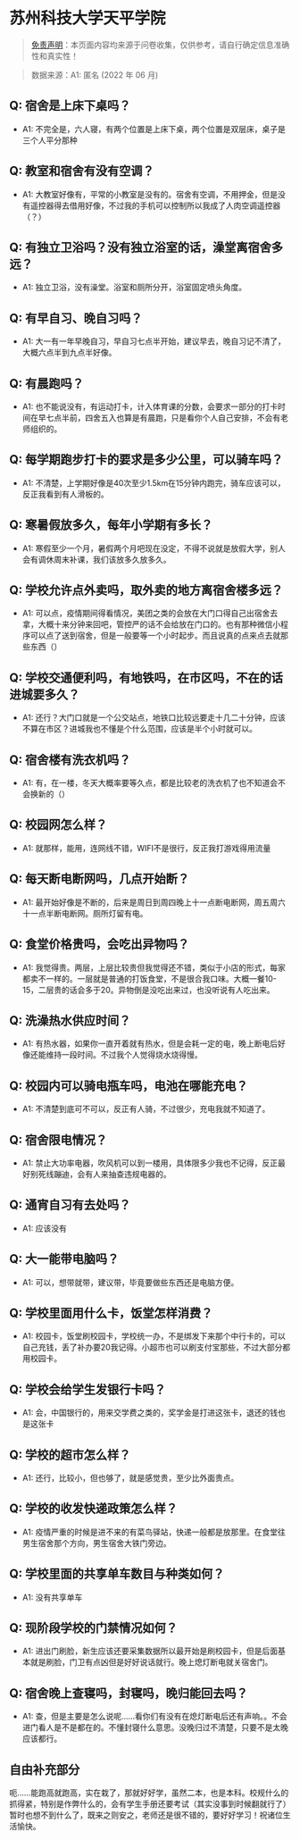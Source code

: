 # 苏州科技大学天平学院

> [免责声明](https://colleges.chat/#_3)：本页面内容均来源于问卷收集，仅供参考，请自行确定信息准确性和真实性！

> 数据来源：A1: 匿名 (2022 年 06 月)

## Q: 宿舍是上床下桌吗？

- A1: 不完全是，六人寝，有两个位置是上床下桌，两个位置是双层床，桌子是三个人平分那种

## Q: 教室和宿舍有没有空调？

- A1: 大教室好像有，平常的小教室是没有的。宿舍有空调，不用押金，但是没有遥控器得去借用好像，不过我的手机可以控制所以我成了人肉空调遥控器（？）

## Q: 有独立卫浴吗？没有独立浴室的话，澡堂离宿舍多远？

- A1: 独立卫浴，没有澡堂。浴室和厕所分开，浴室固定喷头角度。

## Q: 有早自习、晚自习吗？

- A1: 大一有一年早晚自习，早自习七点半开始，建议早去，晚自习记不清了，大概六点半到九点半好像。

## Q: 有晨跑吗？

- A1: 也不能说没有，有运动打卡，计入体育课的分数，会要求一部分的打卡时间在早七点半前，四舍五入也算是有晨跑，只是看你个人自己安排，不会有老师组织的。

## Q: 每学期跑步打卡的要求是多少公里，可以骑车吗？

- A1: 不清楚，上学期好像是40次至少1.5km在15分钟内跑完，骑车应该可以，反正我看到有人滑板的。

## Q: 寒暑假放多久，每年小学期有多长？

- A1: 寒假至少一个月，暑假两个月吧现在没定，不得不说就是放假大学，别人会有调休周末补课，我们该放多久放多久。

## Q: 学校允许点外卖吗，取外卖的地方离宿舍楼多远？

- A1: 可以点，疫情期间得看情况，美团之类的会放在大门口得自己出宿舍去拿，大概十来分钟来回吧，管控严的话不会给放在门口的。也有那种微信小程序可以点了送到宿舍，但是一般要等一个小时起步。而且说真的点来点去就那些东西（）

## Q: 学校交通便利吗，有地铁吗，在市区吗，不在的话进城要多久？

- A1: 还行？大门口就是一个公交站点，地铁口比较远要走十几二十分钟，应该不算在市区？进城我也不懂是个什么范围，应该是半个小时就可以。

## Q: 宿舍楼有洗衣机吗？

- A1: 有，在一楼，冬天大概率要等久点，都是比较老的洗衣机了也不知道会不会换新的（）

## Q: 校园网怎么样？

- A1: 就那样，能用，连网线不错，WIFI不是很行，反正我打游戏得用流量

## Q: 每天断电断网吗，几点开始断？

- A1: 最开始好像是不断的，后来是周日到周四晚上十一点断电断网，周五周六十一点半断电断网。厕所灯留有电。

## Q: 食堂价格贵吗，会吃出异物吗？

- A1: 我觉得贵。两层，上层比较贵但我觉得还不错，类似于小店的形式，每家都卖不一样的。一层就是普通的打饭食堂，不是很合我口味。大概一餐10-15，二层贵的话会多于20。异物倒是没吃出来过，也没听说有人吃出来。

## Q: 洗澡热水供应时间？

- A1: 有热水器，如果你一直开着就有热水，但是会耗一定的电，晚上断电后好像还能维持一段时间。不过我个人觉得烧水烧得慢。

## Q: 校园内可以骑电瓶车吗，电池在哪能充电？

- A1: 不清楚到底可不可以，反正有人骑，不过很少，充电我就不知道了。

## Q: 宿舍限电情况？

- A1: 禁止大功率电器，吹风机可以到一楼用，具体限多少我也不记得，反正最好别死线蹦迪，会有人来抽查违规电器的。

## Q: 通宵自习有去处吗？

- A1: 应该没有

## Q: 大一能带电脑吗？

- A1: 可以，想带就带，建议带，毕竟要做些东西还是电脑方便。

## Q: 学校里面用什么卡，饭堂怎样消费？

- A1: 校园卡，饭堂刷校园卡，学校统一办，不是绑发下来那个中行卡的，可以自己充钱，丢了补办要20我记得。小超市也可以刷支付宝那些，不过大部分都用校园卡。

## Q: 学校会给学生发银行卡吗？

- A1: 会，中国银行的，用来交学费之类的，奖学金是打进这张卡，退还的钱也是这张卡

## Q: 学校的超市怎么样？

- A1: 还行，比较小，但也够了，就是感觉贵，至少比外面贵点。

## Q: 学校的收发快递政策怎么样？

- A1: 疫情严重的时候是进不来的有菜鸟驿站，快递一般都是放那里。在食堂往男生宿舍那个方向，男生宿舍大铁门旁边。

## Q: 学校里面的共享单车数目与种类如何？

- A1: 没有共享单车

## Q: 现阶段学校的门禁情况如何？

- A1: 进出门刷脸，新生应该还要采集数据所以最开始是刷校园卡，但是后面基本就是刷脸，门卫有点凶但是好好说话就行。晚上熄灯断电就关宿舍门。

## Q: 宿舍晚上查寝吗，封寝吗，晚归能回去吗？

- A1: 查，但是主要是怎么说呢……看你们有没有在熄灯断电后还有声响。。不会进门看人是不是都在的。不懂封寝什么意思。没晚归过不清楚，只要不是太晚应该都行。

## 自由补充部分

呃……能跑高就跑高，实在栽了，那就好好学，虽然二本，也是本科。校规什么的抓得紧，特别是作弊什么的，会有学生手册还要考试（其实没事到时候翻就行了）暂时也想不到什么了，既来之则安之，老师还是很不错的，要好好学习！祝诸位生活愉快。